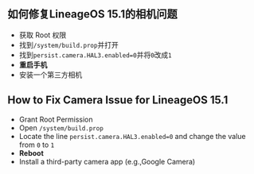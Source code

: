 ## 如何修复LineageOS 15.1的相机问题
- 获取 Root 权限
- 找到`/system/build.prop`并打开
- 找到`persist.camera.HAL3.enabled=0`并将`0`改成`1`
- **重启手机**
- 安装一个第三方相机


 ## How to Fix Camera Issue for LineageOS 15.1
- Grant Root Permission
- Open `/system/build.prop`
- Locate the line `persist.camera.HAL3.enabled=0` and change the value from `0` to `1`
- **Reboot**
- Install a third-party camera app (e.g.,Google Camera)


